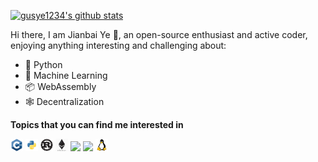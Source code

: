[![gusye1234's github stats](https://github-readme-stats.vercel.app/api?username=gusye1234)](https://github.com/anuraghazra/github-readme-stats)

Hi there, I am Jianbai Ye 👋, an open-source enthusiast and active coder, enjoying anything interesting and challenging about:  
- 🐍 Python  
- 🤖 Machine Learning  
- 📦 WebAssembly
- 🕸 Decentralization

<!--

Here are some ideas to get you started:

- 🔭 I’m currently working on ...
- 🌱 I’m currently learning ...
- 👯 I’m looking to collaborate on ...
- 🤔 I’m looking for help with ...
- 💬 Ask me about ...
- 📫 How to reach me: ...
- 😄 Pronouns: ...
- ⚡ Fun fact: ...
-->

**Topics that you can find me interested in**  


<code><a href="https://github.com/topics/cpp"><img height="20" src="https://raw.githubusercontent.com/github/explore/80688e429a7d4ef2fca1e82350fe8e3517d3494d/topics/cpp/cpp.png"></a></code>
<code><a href="https://github.com/topics/python"><img height="20" src="https://raw.githubusercontent.com/github/explore/80688e429a7d4ef2fca1e82350fe8e3517d3494d/topics/python/python.png"></a></code>
<code><a href=https://github.com/topics/rust><img height="20" src="https://raw.githubusercontent.com/github/explore/80688e429a7d4ef2fca1e82350fe8e3517d3494d/topics/rust/rust.png"></a></code>
<code><a href="https://github.com/topics/ethereum"><img height="20" src="https://raw.githubusercontent.com/github/explore/80688e429a7d4ef2fca1e82350fe8e3517d3494d/topics/ethereum/ethereum.png"></a></code>
<code><a href="https://github.com/WebAssembly"><img height="20" src="https://avatars.githubusercontent.com/u/11578470?s=200&v=4"></a></code>
<code><a href="https://pytorch.org/"><img height="20" src="https://avatars.githubusercontent.com/u/21003710?s=200&v=4"></a></code>
<code><a href="https://github.com/topics/linux"><img height="20" src="https://raw.githubusercontent.com/github/explore/80688e429a7d4ef2fca1e82350fe8e3517d3494d/topics/linux/linux.png"></a></code>
